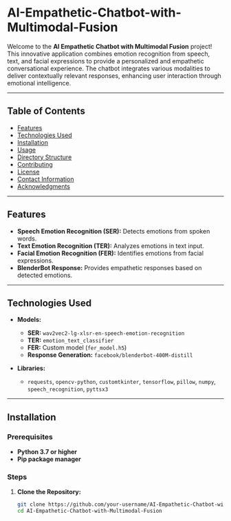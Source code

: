 # AI-Empathetic-Chatbot-with-Multimodal-Fusion

Welcome to the **AI Empathetic Chatbot with Multimodal Fusion** project! This innovative application combines emotion recognition from speech, text, and facial expressions to provide a personalized and empathetic conversational experience. The chatbot integrates various modalities to deliver contextually relevant responses, enhancing user interaction through emotional intelligence.

---

## Table of Contents

- [Features](#features)
- [Technologies Used](#technologies-used)
- [Installation](#installation)
- [Usage](#usage)
- [Directory Structure](#directory-structure)
- [Contributing](#contributing)
- [License](#license)
- [Contact Information](#contact-information)
- [Acknowledgments](#acknowledgments)

---

## Features

- **Speech Emotion Recognition (SER):** Detects emotions from spoken words.
- **Text Emotion Recognition (TER):** Analyzes emotions in text input.
- **Facial Emotion Recognition (FER):** Identifies emotions from facial expressions.
- **BlenderBot Response:** Provides empathetic responses based on detected emotions.

---

## Technologies Used

- **Models:**
  - **SER:** `wav2vec2-lg-xlsr-en-speech-emotion-recognition`
  - **TER:** `emotion_text_classifier`
  - **FER:** Custom model (`fer_model.h5`)
  - **Response Generation:** `facebook/blenderbot-400M-distill`
  
- **Libraries:**
  - `requests`, `opencv-python`, `customtkinter`, `tensorflow`, `pillow`, `numpy`, `speech_recognition`, `pyttsx3`

---

## Installation

### Prerequisites

- **Python 3.7 or higher**
- **Pip package manager**

### Steps

1. **Clone the Repository:**

   ```bash
   git clone https://github.com/your-username/AI-Empathetic-Chatbot-with-Multimodal-Fusion.git
   cd AI-Empathetic-Chatbot-with-Multimodal-Fusion


